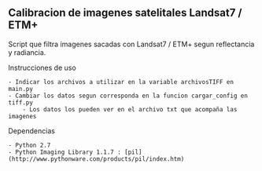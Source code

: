 
Calibracion de imagenes satelitales Landsat7 / ETM+
---------------------------------------------------

Script que filtra imagenes sacadas con Landsat7 / ETM+ segun reflectancia y radiancia.

Instrucciones de uso

	- Indicar los archivos a utilizar en la variable archivosTIFF en main.py
	- Cambiar los datos segun corresponda en la funcion cargar_config en tiff.py
		- Los datos los pueden ver en el archivo txt que acompaña las imagenes

Dependencias

	- Python 2.7 
	- Python Imaging Library 1.1.7 : [pil](http://www.pythonware.com/products/pil/index.htm)
	
